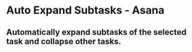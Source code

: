 # Auto Expand Subtasks - Asana

## Automatically expand subtasks of the selected task and collapse other tasks.